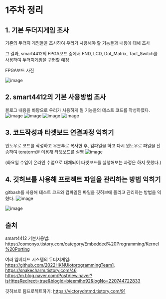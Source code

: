# 1주차 정리

## 1. 기본 두더지게임 조사
  기존의 두더지 게임들을 조사하여 우리가 사용해야 할 기능들과 내용에 대해 조사

  그 결과, smart4412의 FPGA보드 중에서 FND, LCD, Dot_Matrix, Tact_Switch를 사용하여 두더지게임을 구현할 예정
  
   FPGA보드 사진 
   
  ![image](https://github.com/ahnjinwon/iot_smart4412/assets/99155067/009bae2d-d3a9-4af0-819d-e2cabd27a188)
## 2. smart4412의 기본 사용방법 조사
  블로그 내용을 바탕으로 우리가 사용하게 될 기능들의 테스트 코드를 작성하였다.
  ![image](https://github.com/ahnjinwon/iot_smart4412/assets/99155067/a00d6242-83e7-43c2-b695-37bb753c9775)
  ![image](https://github.com/ahnjinwon/iot_smart4412/assets/99155067/0c6bf141-a1ad-4057-aaf0-251306f47365)
  ![image](https://github.com/ahnjinwon/iot_smart4412/assets/99155067/0e871b50-9d67-4744-8480-e9a0c421a858)
  ![image](https://github.com/ahnjinwon/iot_smart4412/assets/99155067/791802f1-9f23-4d53-aaa1-bc8c4919b1fe)

## 3. 코드작성과 타겟보드 연결과정 익히기
  윈도우로 코드를 작성하고 우분투로 복사한 후, 컴파일을 하고 
  다시 윈도우로 파일을 전송하여 teraterm을 이용해 타겟보드를 실행
  ![image](https://github.com/ahnjinwon/iot_smart4412/assets/99155067/00cf04a3-f1a0-4ba4-9df7-4b4ae65bcfa3)

  (화요일 수업이 온라인 수업으로 대체되어 타겟보드를 실행해보는 과정은 하지 못했다.)

## 4. 깃허브를 사용해 프로젝트 파일을 관리하는 방법 익히기
  gitbash를 사용해 테스트 코드와 컴파일된 파일을 깃허브에 올리고 관리하는 방법을 익혔다.
  ![image](https://github.com/ahnjinwon/iot_smart4412/assets/99155067/e6395e31-38c9-48ca-b8e4-777b1922a93e)

  ![image](https://github.com/ahnjinwon/iot_smart4412/assets/99155067/f099e132-f32b-473f-b591-65ee488b4aed)


## 출처
smart4412 기본사용법: https://comonyo.tistory.com/category/Embedded%20Programming/Kernel%20Porting

여러 임베디드 시스템의 두더지게임: 
https://github.com/2022HKNUiotprogrammingTeam1, 
https://snakecharm.tistory.com/46, 
https://m.blog.naver.com/PostView.naver?isHttpsRedirect=true&blogId=bieemiho92&logNo=220744722833


깃허브로 팀프로젝트하기: https://victorydntmd.tistory.com/91
